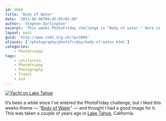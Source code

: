 ```yaml
---
id: 3660
title: 'Body of Water'
date: '2013-06-08T09:45:05+01:00'
author: 'Stephen Darlington'
excerpt: 'This weeks PhotoFriday challenge is "Body of water." Here is my entry.'
layout: post
guid: 'http://www.zx81.org.uk/?p=3660'
aliases: ['/photography/photofriday/body-of-water.html']
categories:
    - PhotoFriday
tags:
    - california
    - PhotoFriday
    - Photography
    - Travel
    - usa
---
```


[![Yacht on Lake Tahoe](https://i0.wp.com/farm7.staticflickr.com/6009/5985284733_e028384dd4.jpg?resize=500%2C333)](http://www.flickr.com/photos/stephendarlington/5985284733/ "Yacht on Lake Tahoe by stephendarlington, on Flickr")

It’s been a while since I’ve entered the PhotoFriday challenge, but I liked this weeks theme — “[Body of Water](http://www.photofriday.com/challenge.php?id=1296)” — and thought I had a good image for it. This was taken a couple of years ago in [Lake Tahoe](/travel/lake-tahoe.html "Lake Tahoe"), California.